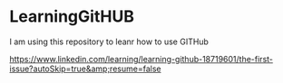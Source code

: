 # LearningGitHUB

I am using this repository to leanr how to use GITHub

https://www.linkedin.com/learning/learning-github-18719601/the-first-issue?autoSkip=true&amp;resume=false
